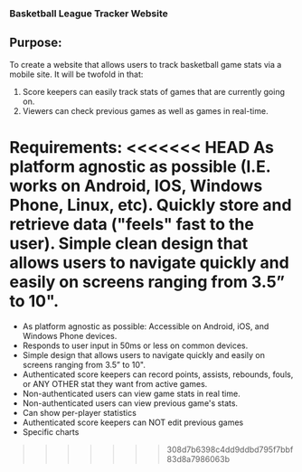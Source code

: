 ### Basketball League Tracker Website

## Purpose:  
To create a website that allows users to track basketball game stats via a mobile site.  It will be twofold in that:
1. Score keepers can easily track stats of games that are currently going on.
2. Viewers can check previous games as well as games in real-time.

Requirements:
<<<<<<< HEAD
As platform agnostic as possible (I.E. works on Android, IOS, Windows Phone, Linux, etc).
Quickly store and retrieve data ("feels" fast to the user).
Simple clean design that allows users to navigate quickly and easily on screens ranging from 3.5” to 10". 
=======
* As platform agnostic as possible: Accessible on Android, iOS, and Windows Phone devices.
* Responds to user input in 50ms or less on common devices. 
* Simple design that allows users to navigate quickly and easily on screens ranging from 3.5” to 10". 
* Authenticated score keepers can record points, assists, rebounds, fouls, or ANY OTHER stat they want from active games.
* Non-authenticated users can view game stats in real time.
* Non-authenticated users can view previous game's stats.
* Can show per-player statistics 
* Authenticated score keepers can NOT edit previous games 
* Specific charts
>>>>>>> 308d7b6398c4dd9ddbd795f7bbf83d8a7986063b
